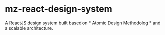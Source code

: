 # mz-react-design-system

A ReactJS design system built based on * Atomic Design Methodolog * and a scalable architecture.
